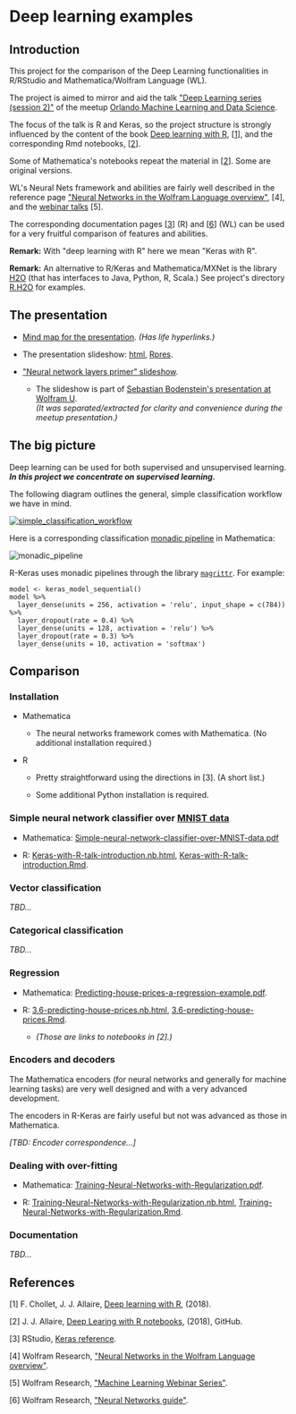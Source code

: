 # Deep learning examples

## Introduction

This project for the comparison of the Deep Learning functionalities in R/RStudio and Mathematica/Wolfram Language (WL).

The project is aimed to mirror and aid the talk 
["Deep Learning series (session 2)"](https://www.meetup.com/Orlando-MLDS/events/250086544/)
of the meetup
[Orlando Machine Learning and Data Science](https://www.meetup.com/Orlando-MLDS).

The focus of the talk is R and Keras, so the project structure is strongly influenced by the content 
of the book [Deep learning with R](https://www.manning.com/books/deep-learning-with-r), 
\[[1](https://www.manning.com/books/deep-learning-with-r)\], and 
the corresponding Rmd notebooks, \[[2](https://github.com/jjallaire/deep-learning-with-r-notebooks)\].

Some of Mathematica's notebooks repeat the material in \[[2](https://github.com/jjallaire/deep-learning-with-r-notebooks)\]. 
Some are original versions.

WL's Neural Nets framework and abilities are fairly well described in the 
reference page 
["Neural Networks in the Wolfram Language overview"](http://reference.wolfram.com/language/tutorial/NeuralNetworksOverview.html), \[4\],
and the [webinar talks](http://www.wolfram.com/broadcast/c?c=442) \[5\].

The corresponding documentation pages 
\[[3](https://keras.rstudio.com/reference/index.html)\] (R) and 
\[[6](http://reference.wolfram.com/language/guide/NeuralNetworks.html)\] (WL) 
can be used for a very fruitful comparison of features and abilities.

**Remark:** With "deep learning with R" here we mean "Keras with R". 

**Remark:** An alternative to R/Keras and Mathematica/MXNet is the library 
[H2O](https://www.h2o.ai) (that has interfaces to Java, Python, R, Scala.) See project's directory 
[R.H2O](https://github.com/antononcube/MathematicaVsR/tree/master/Projects/DeepLearningExamples/R.H2O) 
for examples.


## The presentation

- [Mind map for the presentation](https://github.com/antononcube/MathematicaVsR/blob/master/Projects/DeepLearningExamples/Diagrams/Deep-learning-with-Keras-in-R-mind-map.pdf).
*(Has life hyperlinks.)*

- The presentation slideshow: 
  [html](http://htmlpreview.github.io/?https://github.com/antononcube/MathematicaVsR/blob/master/Projects/DeepLearningExamples/R/Keras-with-R-talk-slideshow.html#/),
  [Rpres](https://github.com/antononcube/MathematicaVsR/blob/master/Projects/DeepLearningExamples/R/Keras-with-R-talk-slideshow.Rpres).

- ["Neural network layers primer" slideshow](https://github.com/antononcube/MathematicaVsR/blob/master/Projects/DeepLearningExamples/Mathematica/Neural-network-layers-primer.pdf).

  - The slideshow is part of [Sebastian Bodenstein's presentation at Wolfram U](http://www.wolfram.com/broadcast/video.php?c=442&v=2173).     
  *(It was separated/extracted for clarity and convenience during the meetup presentation.)*

## The big picture

Deep learning can be used for both supervised and unsupervised learning. 
***In this project we concentrate on supervised learning.*** 

The following diagram outlines the general, simple classification workflow we have in mind.

[![simple_classification_workflow](https://imgur.com/OT5Qkqil.png)]()

Here is a corresponding classification [monadic pipeline](https://en.wikipedia.org/wiki/Monad_(functional_programming)) 
in Mathematica:

![monadic_pipeline](https://imgur.com/zwjBynL.png)

R-Keras uses monadic pipelines through the library [`magrittr`](https://github.com/tidyverse/magrittr). 
For example:

    model <- keras_model_sequential() 
    model %>% 
      layer_dense(units = 256, activation = 'relu', input_shape = c(784)) %>% 
      layer_dropout(rate = 0.4) %>% 
      layer_dense(units = 128, activation = 'relu') %>%
      layer_dropout(rate = 0.3) %>%
      layer_dense(units = 10, activation = 'softmax')

## Comparison 

### Installation

- Mathematica

  - The neural networks framework comes with Mathematica. (No additional installation required.)

- R

  - Pretty straightforward using the directions in \[3\]. (A short list.)

  - Some additional Python installation is required. 

### Simple neural network classifier over [MNIST data](http://yann.lecun.com/exdb/mnist/)

- Mathematica: 
[Simple-neural-network-classifier-over-MNIST-data.pdf](https://github.com/antononcube/MathematicaVsR/blob/master/Projects/DeepLearningExamples/Mathematica/Simple-neural-network-classifier-over-MNIST-data.pdf)

- R: 
[Keras-with-R-talk-introduction.nb.html](http://htmlpreview.github.io/?https://github.com/antononcube/MathematicaVsR/blob/master/Projects/DeepLearningExamples/R/Keras-with-R-talk-introduction.nb.html),
[Keras-with-R-talk-introduction.Rmd](https://github.com/antononcube/MathematicaVsR/blob/master/Projects/DeepLearningExamples/R/Keras-with-R-talk-introduction.Rmd).


### Vector classification

*TBD...*

### Categorical classification

*TBD...*

### Regression

- Mathematica: 
[Predicting-house-prices-a-regression-example.pdf](https://github.com/antononcube/MathematicaVsR/blob/master/Projects/DeepLearningExamples/Mathematica/Predicting-house-prices-a-regression-example.pdf).

- R:
[3.6-predicting-house-prices.nb.html](https://jjallaire.github.io/deep-learning-with-r-notebooks/notebooks/3.6-predicting-house-prices.nb.html),
[3.6-predicting-house-prices.Rmd](https://github.com/jjallaire/deep-learning-with-r-notebooks/blob/master/notebooks/3.6-predicting-house-prices.Rmd).
 
  - *(Those are links to notebooks in \[2\].)*
  
### Encoders and decoders

The Mathematica encoders (for neural networks and generally for machine learning tasks) are very well designed 
and with a very advanced development.

The encoders in R-Keras are fairly useful but not was advanced as those in Mathematica.

*[TBD: Encoder correspondence...]* 

### Dealing with over-fitting

- Mathematica: 
[Training-Neural-Networks-with-Regularization.pdf](https://github.com/antononcube/MathematicaVsR/blob/master/Projects/DeepLearningExamples/Mathematica/Training-Neural-Networks-with-Regularization.pdf).

- R:
[Training-Neural-Networks-with-Regularization.nb.html](http://htmlpreview.github.io/?https://github.com/antononcube/MathematicaVsR/blob/master/Projects/DeepLearningExamples/R/Training-Neural-Networks-with-Regularization.nb.html),
[Training-Neural-Networks-with-Regularization.Rmd](https://github.com/antononcube/MathematicaVsR/blob/master/Projects/DeepLearningExamples/R/Training-Neural-Networks-with-Regularization.Rmd).


### Documentation
 
*TBD...*

## References

\[1\] F. Chollet, J. J. Allaire, [Deep learning with R](https://www.manning.com/books/deep-learning-with-r), (2018).

\[2\] J. J. Allaire, [Deep Learing with R notebooks](https://github.com/jjallaire/deep-learning-with-r-notebooks), (2018), GitHub.

\[3\] RStudio, [Keras reference](https://keras.rstudio.com/reference/index.html).

\[4\] Wolfram Research, ["Neural Networks in the Wolfram Language overview"](http://reference.wolfram.com/language/tutorial/NeuralNetworksOverview.html).

\[5\] Wolfram Research, ["Machine Learning Webinar Series"](http://www.wolfram.com/broadcast/c?c=442).
 
\[6\] Wolfram Research, ["Neural Networks guide"](http://reference.wolfram.com/language/guide/NeuralNetworks.html).   

